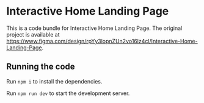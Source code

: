 
  # Interactive Home Landing Page

  This is a code bundle for Interactive Home Landing Page. The original project is available at https://www.figma.com/design/rpYy3lopnZUn2vo16lz4cl/Interactive-Home-Landing-Page.

  ## Running the code

  Run `npm i` to install the dependencies.

  Run `npm run dev` to start the development server.
  